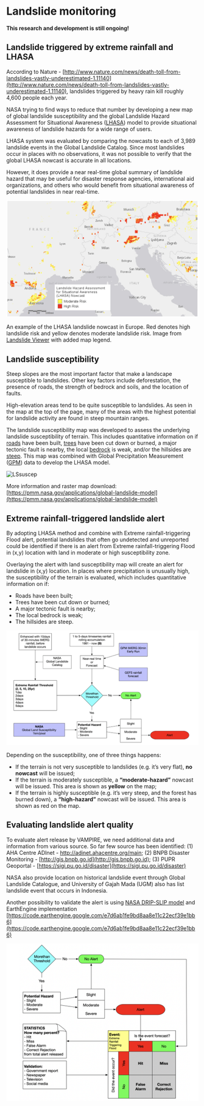 # Landslide monitoring

**This research and development is still ongoing!**

## Landslide triggered by extreme rainfall and LHASA

According to Nature - [http://www.nature.com/news/death-toll-from-landslides-vastly-underestimated-1.11140](http://www.nature.com/news/death-toll-from-landslides-vastly-underestimated-1.11140), landslides triggered by heavy rain kill roughly 4,600 people each year. 

NASA trying to find ways to reduce that number by developing a new map of global landslide susceptibility and the global Landslide Hazard Assessment for Situational Awareness ([LHASA](https://gpm.nasa.gov/landslides/projects.html#LHASA)) model to provide situational awareness of landslide hazards for a wide range of users.

LHASA system was evaluated by comparing the nowcasts to each of 3,989 landslide events in the Global Landslide Catalog. Since most landslides occur in places with no observations, it was not possible to verify that the global LHASA nowcast is accurate in all locations. 

However, it does provide a near real-time global summary of landslide hazard that may be useful for disaster response agencies, international aid organizations, and others who would benefit from situational awareness of potential landslides in near real-time.

![LHASA](./img/lhasa.png)

An example of the LHASA landslide nowcast in Europe. Red denotes high landslide risk and yellow denotes moderate landslide risk. Image from [Landslide Viewer](https://maps.nccs.nasa.gov/arcgis/apps/webappviewer/index.html?id=824ea5864ec8423fb985b33ee6bc05b7) with added map legend.

## Landslide susceptibility

Steep slopes are the most important factor that make a landscape susceptible to landslides. Other key factors include deforestation, the presence of roads, the strength of bedrock and soils, and the location of faults.

High-elevation areas tend to be quite susceptible to landslides. As seen in the map at the top of the page, many of the areas with the highest potential for landslide activity are found in steep mountain ranges.

The landslide susceptibility map was developed to assess the underlying landslide susceptibility of terrain. This includes quantitative information on if [roads](https://www.openstreetmap.org/about) have been built, [trees](http://earthenginepartners.appspot.com/science-2013-global-forest) have been cut down or burned, a major tectonic fault is nearby, the local [bedrock](http://ccgm.org/en/) is weak, and/or the hillsides are [steep](http://viewfinderpanoramas.org/). This map was combined with Global Precipitation Measurement ([GPM](https://pmm.nasa.gov/GPM)) data to develop the LHASA model.

![LSsuscep](./img/lssuscep.png)

More information and raster map download: [https://pmm.nasa.gov/applications/global-landslide-model](https://pmm.nasa.gov/applications/global-landslide-model)

## Extreme rainfall-triggered landslide alert

By adopting LHASA method and combine with Extreme rainfall-triggering Flood alert, potential landslides that often go undetected and unreported could be identified if there is an alert from Extreme rainfall-triggering Flood in (x,y) location with land in moderate or high susceptibility zone. 

Overlaying the alert with land susceptibility map will create an alert for landslide in (x,y) location. In places where precipitation is unusually high, the susceptibility of the terrain is evaluated, which includes quantitative information on if:

- Roads have been built;
- Trees have been cut down or burned;
- A major tectonic fault is nearby;
- The local bedrock is weak;
- The hillsides are steep.

![LSflow](./img/lsflow.png)

Depending on the susceptibility, one of three things happens:

- If the terrain is not very susceptible to landslides (e.g. it’s very flat), **no nowcast** will be issued;
- If the terrain is moderately susceptible, a **“moderate-hazard”** nowcast will be issued. This area is shown as **yellow** on the map;
- If the terrain is highly susceptible (e.g. it’s very steep, and the forest has burned down), a **“high-hazard”** nowcast will be issued. This area is shown as red on the map.

## Evaluating landslide alert quality

To evaluate alert release by VAMPIRE, we need additional data and information from various source. So far few source has been identified: (1) AHA Centre ADInet - http://adinet.ahacentre.org/main; (2) BNPB Disaster Monitoring - [http://gis.bnpb.go.id](http://gis.bnpb.go.id); (3) PUPR Geoportal - [https://sigi.pu.go.id/disaster](https://sigi.pu.go.id/disaster) 

NASA also provide location on historical landslide event through Global Landslide Catalogue, and University of Gajah Mada (UGM) also has list landslide event that occurs in Indonesia.

Another possibility to validate the alert is using [NASA DRIP-SLIP model](https://github.com/NASA-DEVELOP/DRIP-SLIP) and EarthEngine implementation [https://code.earthengine.google.com/e7d6ab1fe9bd8aa8e11c22ecf39e1bb6](https://code.earthengine.google.com/e7d6ab1fe9bd8aa8e11c22ecf39e1bb6)

![LSeval](./img/lseval.png)